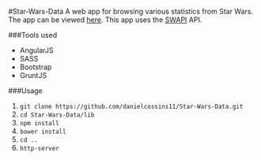 #Star-Wars-Data
A web app for browsing various statistics from Star Wars. The app can be viewed <a href="https://star-data.firebaseapp.com">here</a>. This app uses the <a href="https://swapi.co/">SWAPI</a> API.

###Tools used
* AngularJS
* SASS
* Bootstrap
* GruntJS

###Usage
1. ```git clone https://github.com/danielcossins11/Star-Wars-Data.git```
2. ```cd Star-Wars-Data/lib```
3. ```npm install```
4. ```bower install```
5. ```cd ..```
6. ```http-server```
